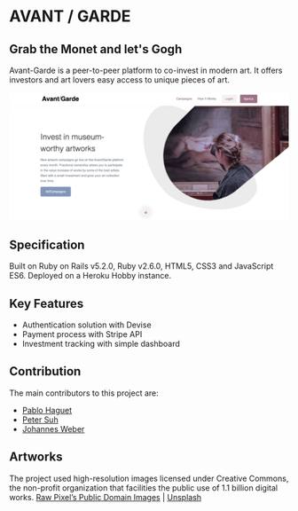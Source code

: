 <h1> AVANT / GARDE </h1>

<h2> Grab the Monet and let's Gogh </h2> 

<p> Avant-Garde is a peer-to-peer platform to co-invest in modern art. It offers investors and art lovers easy access to unique pieces of art. </p> 

<img src="https://github.com/victoria-vassi/avant-garde/raw/master/README/homepage.png" alt="homepage" title="Homepage" style="max-width:100%;">

<h2> Specification </h2>

Built on Ruby on Rails v5.2.0, Ruby v2.6.0, HTML5, CSS3 and JavaScript ES6. Deployed on a Heroku Hobby instance.

<h2> Key Features </h2>
<ul>
  <li> Authentication solution with Devise </li>
  <li> Payment process with Stripe API </li>
  <li> Investment tracking with simple dashboard </li>
</ul> 

<h2> Contribution </h2>

The main contributors to this project are:
<ul>
  <li> <a href ="https://github.com/phhp10">Pablo Haguet</a></li>
  <li> <a href ="https://github.com/peterfoo22">Peter Suh</a></li>
  <li> <a href ="https://github.com/johweber">Johannes Weber</a></li>
</ul> 

<h2> Artworks </h2>
<p> The project used high-resolution images licensed under Creative Commons, the non-profit organization that facilities the public use of 1.1 billion digital works. <a href ="https://www.rawpixel.com/category/53/public-domain"> Raw Pixel’s Public Domain Images</a> | <a href ="https://unsplash.com/s/photos/art"> Unsplash</a></p> 
